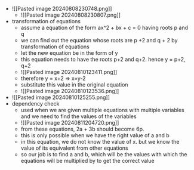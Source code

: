 - ![[Pasted image 20240808230748.png]]
	- ![[Pasted image 20240808230807.png]]
- transformation of equations
	- assume a equation of the form ax^2 + bx + c = 0 having roots p and q
	- we can find out the equation whose roots are p +2 and q + 2 by transformation of equations
	- let the new equation be in the form of y
	- this equation needs to have the roots p+2 and q+2. hence y = p+2, q+2
	- ![[Pasted image 20240810123411.png]]
	- therefore y = x+2 => x=y-2
	- substitute this value in the original equation
	- ![[Pasted image 20240810123536.png]]
- ![[Pasted image 20240810125255.png]]
- dependency check
	- used when we are given multiple equations with multiple variables and we need to find the values of the variables
	- ![[Pasted image 20240811204720.png]]
	- from these equations, 2a + 3b should become 6p.
	- this is only possible when we have the right value of a and b
	- in this equation, we do not know the value of x. but we know the value of its equivalent from other equations
	- so our job is to find a and b, which will be the values with which the equations will be multiplied by to get the correct value
